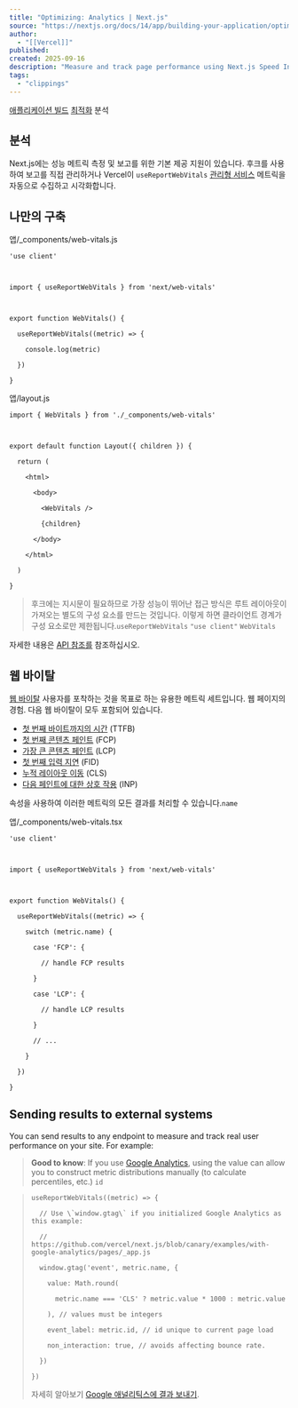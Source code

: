 ```yaml
---
title: "Optimizing: Analytics | Next.js"
source: "https://nextjs.org/docs/14/app/building-your-application/optimizing/analytics"
author:
  - "[[Vercel]]"
published:
created: 2025-09-16
description: "Measure and track page performance using Next.js Speed Insights"
tags:
  - "clippings"
---
```

[애플리케이션 빌드](https://nextjs.org/docs/14/app/building-your-application) [최적화](https://nextjs.org/docs/14/app/building-your-application/optimizing) 분석

## 분석

Next.js에는 성능 메트릭 측정 및 보고를 위한 기본 제공 지원이 있습니다. 후크를 사용하여 보고를 직접 관리하거나 Vercel이 `useReportWebVitals` [관리형 서비스](https://vercel.com/analytics?utm_source=next-site&utm_medium=docs&utm_campaign=next-website) 메트릭을 자동으로 수집하고 시각화합니다.

## 나만의 구축

앱/\_components/web-vitals.js

```
'use client'

 

import { useReportWebVitals } from 'next/web-vitals'

 

export function WebVitals() {

  useReportWebVitals((metric) => {

    console.log(metric)

  })

}
```

앱/layout.js

```
import { WebVitals } from './_components/web-vitals'

 

export default function Layout({ children }) {

  return (

    <html>

      <body>

        <WebVitals />

        {children}

      </body>

    </html>

  )

}
```

> 후크에는 지시문이 필요하므로 가장 성능이 뛰어난 접근 방식은 루트 레이아웃이 가져오는 별도의 구성 요소를 만드는 것입니다. 이렇게 하면 클라이언트 경계가 구성 요소로만 제한됩니다.`useReportWebVitals` `"use client"` `WebVitals`

자세한 내용은 [API 참조를](https://nextjs.org/docs/14/app/api-reference/functions/use-report-web-vitals) 참조하십시오.

## 웹 바이탈

[웹 바이탈](https://web.dev/vitals/) 사용자를 포착하는 것을 목표로 하는 유용한 메트릭 세트입니다. 웹 페이지의 경험. 다음 웹 바이탈이 모두 포함되어 있습니다.

- [첫 번째 바이트까지의 시간](https://developer.mozilla.org/docs/Glossary/Time_to_first_byte) (TTFB)
- [첫 번째 콘텐츠 페인트](https://developer.mozilla.org/docs/Glossary/First_contentful_paint) (FCP)
- [가장 큰 콘텐츠 페인트](https://web.dev/lcp/) (LCP)
- [첫 번째 입력 지연](https://web.dev/fid/) (FID)
- [누적 레이아웃 이동](https://web.dev/cls/) (CLS)
- [다음 페인트에 대한 상호 작용](https://web.dev/inp/) (INP)

속성을 사용하여 이러한 메트릭의 모든 결과를 처리할 수 있습니다.`name`

앱/\_components/web-vitals.tsx

```
'use client'

 

import { useReportWebVitals } from 'next/web-vitals'

 

export function WebVitals() {

  useReportWebVitals((metric) => {

    switch (metric.name) {

      case 'FCP': {

        // handle FCP results

      }

      case 'LCP': {

        // handle LCP results

      }

      // ...

    }

  })

}
```

## Sending results to external systems

You can send results to any endpoint to measure and track real user performance on your site. For example:

> **Good to know**: If you use [Google Analytics](https://analytics.google.com/analytics/web/), using the value can allow you to construct metric distributions manually (to calculate percentiles, etc.) `id`

> ```
> useReportWebVitals((metric) => {
> 
>   // Use \`window.gtag\` if you initialized Google Analytics as this example:
> 
>   // https://github.com/vercel/next.js/blob/canary/examples/with-google-analytics/pages/_app.js
> 
>   window.gtag('event', metric.name, {
> 
>     value: Math.round(
> 
>       metric.name === 'CLS' ? metric.value * 1000 : metric.value
> 
>     ), // values must be integers
> 
>     event_label: metric.id, // id unique to current page load
> 
>     non_interaction: true, // avoids affecting bounce rate.
> 
>   })
> 
> })
> ```
> 
> 자세히 알아보기 [Google 애널리틱스에 결과 보내기](https://github.com/GoogleChrome/web-vitals#send-the-results-to-google-analytics).